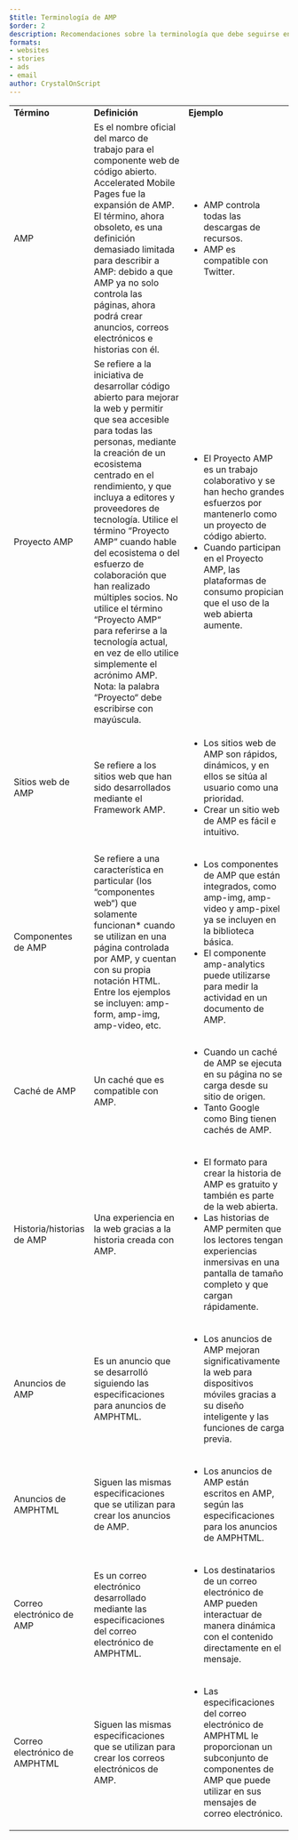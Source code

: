 ```yaml
---
$title: Terminología de AMP
$order: 2
description: Recomendaciones sobre la terminología que debe seguirse en AMP
formats:
- websites
- stories
- ads
- email
author: CrystalOnScript
---
```


<table>
  <tr>
   <td>
<strong>Término</strong>
   </td>
   <td>
<strong>Definición</strong>
   </td>
   <td>
<strong>Ejemplo</strong>
   </td>
  </tr>
  <tr>
   <td>AMP</td>
   <td>Es el nombre oficial del marco de trabajo para el componente web de código abierto. Accelerated Mobile Pages fue la expansión de AMP. El término, ahora obsoleto, es una definición demasiado limitada para describir a AMP: debido a que AMP ya no solo controla las páginas, ahora podrá crear anuncios, correos electrónicos e historias con él.</td>
   <td>
<ul>
      <li>AMP controla todas las descargas de recursos.</li>
<li>AMP es compatible con Twitter.</li>
      </ul>
   </td>
  </tr>
  <tr>
   <td>Proyecto AMP</td>
   <td>Se refiere a la iniciativa de desarrollar código abierto para mejorar la web y permitir que sea accesible para todas las personas, mediante la creación de un ecosistema centrado en el rendimiento, y que incluya a editores y proveedores de tecnología. Utilice el término “Proyecto AMP” cuando hable del ecosistema o del esfuerzo de colaboración que han realizado múltiples socios.  No utilice el término “Proyecto AMP“ para referirse a la tecnología actual, en vez de ello utilice simplemente el acrónimo AMP. Nota: la palabra “Proyecto“ debe escribirse con mayúscula.</td>
   <td>
<ul>
      <li>El Proyecto AMP es un trabajo colaborativo y se han hecho grandes esfuerzos por mantenerlo como un proyecto de código abierto.</li>
<li>Cuando participan en el Proyecto AMP, las plataformas de consumo propician que el uso de la web abierta aumente.</li>
</ul>
   </td>
  </tr>
  <tr>
   <td>Sitios web de AMP</td>
   <td>Se refiere a los sitios web que han sido desarrollados mediante el Framework AMP.</td>
   <td>
<ul>
      <li>Los sitios web de AMP son rápidos, dinámicos, y en ellos se sitúa al usuario como una prioridad.</li>
<li>Crear un sitio web de AMP es fácil e intuitivo.</li>
</ul>
   </td>
  </tr>
  <tr>
   <td>Componentes de AMP</td>
   <td>Se refiere a una característica en particular (los “componentes web“) que solamente funcionan* cuando se utilizan en una página controlada por AMP, y cuentan con su propia notación HTML. Entre los ejemplos se incluyen: amp-form, amp-img, amp-video, etc.</td>
   <td>
<ul>
      <li>Los componentes de AMP que están integrados, como amp-img, amp-video y amp-pixel ya se incluyen en la biblioteca básica.</li>
<li>El componente amp-analytics puede utilizarse para medir la actividad en un documento de AMP.</li>
</ul>
   </td>
  </tr>
  <tr>
   <td>Caché de AMP</td>
   <td>Un caché que es compatible con AMP.</td>
   <td>
<ul>
      <li>Cuando un caché de AMP se ejecuta en su página no se carga desde su sitio de origen.</li>
<li>Tanto Google como Bing tienen cachés de AMP.</li>
</ul>
   </td>
  </tr>
  <tr>
   <td>Historia/historias de AMP</td>
   <td>Una experiencia en la web gracias a la historia creada con AMP.</td>
   <td>
<ul>
      <li>El formato para crear la historia de AMP es gratuito y también es parte de la web abierta.</li>
<li>Las historias de AMP permiten que los lectores tengan experiencias inmersivas en una pantalla de tamaño completo y que cargan rápidamente.</li>
</ul>
   </td>
  </tr>
  <tr>
   <td>Anuncios de AMP</td>
   <td>Es un anuncio que se desarrolló siguiendo las especificaciones para anuncios de AMPHTML.</td>
   <td>
<ul>
      <li>Los anuncios de AMP mejoran significativamente la web para dispositivos móviles gracias a su diseño inteligente y las funciones de carga previa.</li>
</ul>
   </td>
  </tr>
  <tr>
   <td>Anuncios de AMPHTML</td>
   <td>Siguen las mismas especificaciones que se utilizan para crear los anuncios de AMP.</td>
   <td>
<ul>
      <li>Los anuncios de AMP están escritos en AMP, según las especificaciones para los anuncios de AMPHTML.</li>
</ul>
   </td>
  </tr>
  <tr>
   <td>Correo electrónico de AMP</td>
   <td>Es un correo electrónico desarrollado mediante las especificaciones del correo electrónico de AMPHTML.</td>
   <td>
<ul>
      <li>Los destinatarios de un correo electrónico de AMP pueden interactuar de manera dinámica con el contenido directamente en el mensaje.</li>
</ul>
   </td>
  </tr>
  <tr>
   <td>Correo electrónico de AMPHTML</td>
   <td>Siguen las mismas especificaciones que se utilizan para crear los correos electrónicos de AMP.</td>
   <td>
<ul>
      <li>Las especificaciones del correo electrónico de AMPHTML le proporcionan un subconjunto de componentes de AMP que puede utilizar en sus mensajes de correo electrónico.</li>
</ul>
   </td>
  </tr>
</table>
